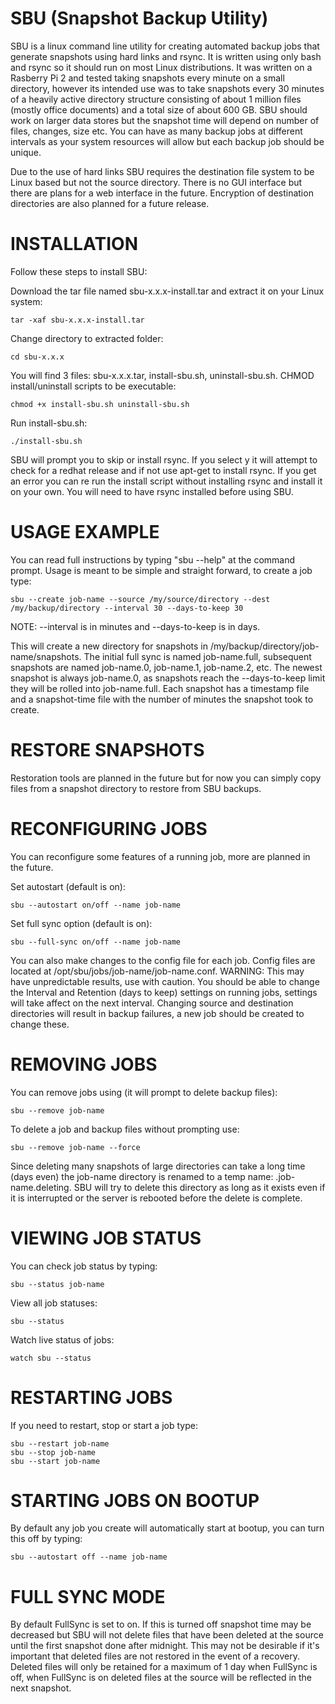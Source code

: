 # SBU (Snapshot Backup Utility)
SBU is a linux command line utility for creating automated backup jobs that generate snapshots using hard links and rsync. It is written using only bash and rsync so it should run on most Linux distributions. It was written on a Rasberry Pi 2 and tested taking snapshots every minute on a small directory, however its intended use was to take snapshots every 30 minutes of a heavily active directory structure consisting of about 1 million files (mostly office documents) and a total size of about 600 GB. SBU should work on larger data stores but the snapshot time will depend on number of files, changes, size etc. You can have as many backup jobs at different intervals as your system resources will allow but each backup job should be unique.

Due to the use of hard links SBU requires the destination file system to be Linux based but not the source directory. There is no GUI interface but there are plans for a web interface in the future. Encryption of destination directories are also planned for a future release.

# INSTALLATION
Follow these steps to install SBU:

Download the tar file named sbu-x.x.x-install.tar and extract it on your Linux system:
	
	tar -xaf sbu-x.x.x-install.tar
	
Change directory to extracted folder:

	cd sbu-x.x.x
	
You will find 3 files: sbu-x.x.x.tar, install-sbu.sh, uninstall-sbu.sh. CHMOD install/uninstall scripts to be executable:
	
	chmod +x install-sbu.sh uninstall-sbu.sh

Run install-sbu.sh:
		
	./install-sbu.sh

SBU will prompt you to skip or install rsync. If you select y it will attempt to check for a redhat release and if not use apt-get to install rsync. If you get an error you can re run the install script without installing rsync and install it on your own. You will need to have rsync installed before using SBU.

# USAGE EXAMPLE
You can read full instructions by typing "sbu --help" at the command prompt. Usage is meant to be simple and straight forward, to create a job type: 
	
	sbu --create job-name --source /my/source/directory --dest /my/backup/directory --interval 30 --days-to-keep 30

NOTE: --interval is in minutes and --days-to-keep is in days.

This will create a new directory for snapshots in /my/backup/directory/job-name/snapshots.
The initial full sync is named job-name.full, subsequent snapshots are named job-name.0, job-name.1, job-name.2, etc. The newest snapshot is always job-name.0, as snapshots reach the --days-to-keep limit they will be rolled into job-name.full. Each snapshot has a timestamp file and a snapshot-time file with the number of minutes the snapshot took to create.

# RESTORE SNAPSHOTS
Restoration tools are planned in the future but for now you can simply copy files from a snapshot directory to restore from SBU backups.

# RECONFIGURING JOBS
You can reconfigure some features of a running job, more are planned in the future.

Set autostart (default is on):
	
	sbu --autostart on/off --name job-name
	
Set full sync option (default is on):

	sbu --full-sync on/off --name job-name
		
You can also make changes to the config file for each job. Config files are located at /opt/sbu/jobs/job-name/job-name.conf. WARNING: This may have unpredictable results, use with caution. You should be able to change the Interval and Retention (days to keep) settings on running jobs, settings will take affect on the next interval. Changing source and destination directories will result in backup failures, a new job should be created to change these.

# REMOVING JOBS
You can remove jobs using (it will prompt to delete backup files): 

	sbu --remove job-name
	
To delete a job and backup files without prompting use:

	sbu --remove job-name --force
	
Since deleting many snapshots of large directories can take a long time (days even) the job-name directory is renamed to a temp name: .job-name.deleting. SBU will try to delete this directory as long as it exists even if it is interrupted or the server is rebooted before the delete is complete.

# VIEWING JOB STATUS
You can check job status by typing:

	sbu --status job-name
	
View all job statuses:

	sbu --status
	
Watch live status of jobs:

	watch sbu --status

# RESTARTING JOBS
If you need to restart, stop or start a job type:

	sbu --restart job-name
	sbu --stop job-name
	sbu --start job-name

# STARTING JOBS ON BOOTUP
By default any job you create will automatically start at bootup, you can turn this off by typing: 

	sbu --autostart off --name job-name

# FULL SYNC MODE
By default FullSync is set to on. If this is turned off snapshot time may be decreased but SBU will not delete files that have been deleted at the source until the first snapshot done after midnight. This may not be desirable if it's important that deleted files are not restored in the event of a recovery. Deleted files will only be retained for a maximum of 1 day when FullSync is off, when FullSync is on deleted files at the source will be reflected in the next snapshot.
